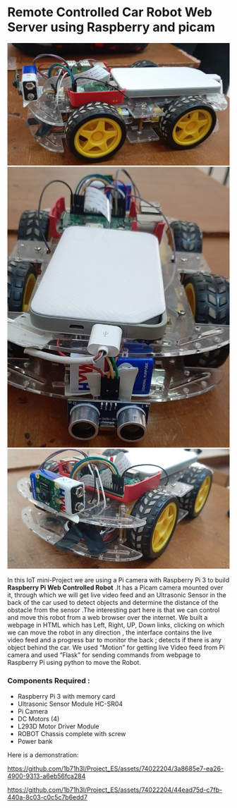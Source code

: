 # Remote Controlled Car Robot Web Server using Raspberry and picam
<img src="img/msg1187184325-74235.jpg" alt="drawing"  />
<img src="img/msg1187184325-74233.jpg" alt="drawing" />
<img src="img/msg1187184325-74234.jpg" alt="drawing" />

In this IoT mini-Project we are using a Pi camera with Raspberry Pi 3 to build **Raspberry Pi Web Controlled Robot** .It has a Picam camera mounted over it, through which we will get live video feed and an Ultrasonic Sensor in the back of the car used to detect objects and determine the distance of the obstacle from the sensor .The interesting part here is that we can control and move this robot from a web browser over the internet. We built a webpage in HTML which has Left, Right, UP, Down links, clicking on which we can move the robot in any direction , the interface contains the live video feed and a progress bar to monitor the back ; detects if there is any object behind the car. We used “Motion” for getting live Video feed from Pi camera and used “Flask” for sending commands from webpage to Raspberry Pi using python to move the Robot.

### Components Required :
 - Raspberry Pi 3 with memory card
 - Ultrasonic Sensor Module HC-SR04
 - Pi Camera
 - DC Motors (4)
 - L293D Motor Driver Module
 - ROBOT Chassis complete with screw
 - Power bank

Here is a demonstration:


https://github.com/1b71h3l/Project_ES/assets/74022204/3a8685e7-ea26-4900-9313-a6eb56fca284

https://github.com/1b71h3l/Project_ES/assets/74022204/44ead75d-c7fb-440a-8c03-c0c5c7b6edd7



